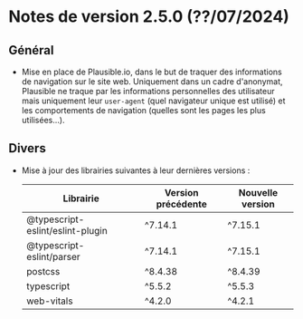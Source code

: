 # Notes de version 2.5.0 (??/07/2024)

## Général

- Mise en place de Plausible.io, dans le but de traquer des informations de navigation sur le site web. Uniquement dans un cadre d'anonymat, Plausible ne traque par les informations personnelles des utilisateur mais uniquement leur `user-agent` (quel navigateur unique est utilisé) et les comportements de navigation (quelles sont les pages les plus utilisées...).

## Divers

- Mise à jour des librairies suivantes à leur dernières versions :

  | Librairie                        | Version précédente | Nouvelle version |
  | -------------------------------- | ------------------ | ---------------- |
  | @typescript-eslint/eslint-plugin | ^7.14.1            | ^7.15.1          |
  | @typescript-eslint/parser        | ^7.14.1            | ^7.15.1          |
  | postcss                          | ^8.4.38            | ^8.4.39          |
  | typescript                       | ^5.5.2             | ^5.5.3           |
  | web-vitals                       | ^4.2.0             | ^4.2.1           |
